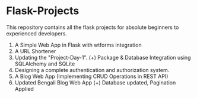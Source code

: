 # Flask-Projects
This repository contains all the flask projects for absolute beginners to experienced developers.

1. A Simple Web App in Flask with wtforms integration
2. A URL Shortener
3. Updating the "Project-Day-1". (+) Package & Database Integration using SQLAlchemy and SQLite
4. Designing a complete authentication and authorization system.
5. A Blog Web App (Implementing CRUD Operations in REST API)
6. Updated Bengali Blog Web App (+) Database updated, Pagination Applied
